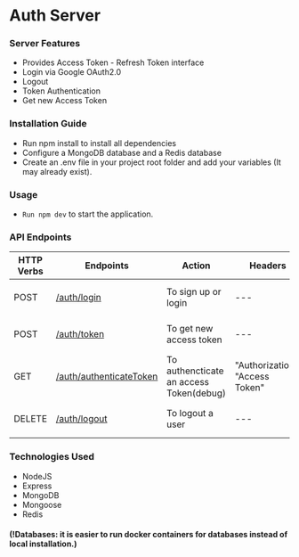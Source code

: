 # Auth Server

### Server Features
* Provides Access Token - Refresh Token interface
* Login via Google OAuth2.0 
* Logout
* Token Authentication 
* Get new Access Token
### Installation Guide
* Run npm install to install all dependencies
* Configure a MongoDB database and a Redis database 
* Create an .env file in your project root folder and add your variables (It may already exist).
 
### Usage
* `Run npm dev` to start the application.

### API Endpoints
| HTTP Verbs | Endpoints | Action | Headers | Body |
| --- | --- | --- | --- | --- |
| POST | [/auth/login](./src/controllers/loginController.js) | To sign up or login | --- | {"credential": "google OAuth Access Token"} |
| POST | [/auth/token](./src/controllers/tokenController.js) | To get new access token | --- | {"refreshToken": "refresh Token"}
| GET | [/auth/authenticateToken](./src/controllers/authenticateController.js) | To authencticate an access Token(debug) | "Authorization": "Access Token" | --- |
| DELETE | [/auth/logout](./src/controllers/logoutController.js) | To logout a user | --- | {"refreshToken": "refresh Token"}
### Technologies Used
* NodeJS
* Express
* MongoDB
* Mongoose
* Redis

#### (!Databases: it is easier to run docker containers for databases instead of local installation.) 
